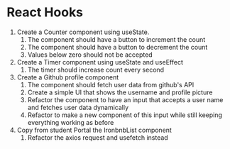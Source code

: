 # React Hooks

1. Create a Counter component using useState.
   1. The component should have a button to increment the count
   2. The component should have a button to decrement the count
   3. Values below zero should not be accepted
2. Create a Timer component using useState and useEffect
   1. The timer should increase count every second
3. Create a Github profile component
   1. The component should fetch user data from github's API
   2. Create a simple UI that shows the username and profile picture
   3. Refactor the component to have an input that accepts a user name and fetches user data dynamically
   4. Refactor to make a new component of this input while still keeping everything working as before
4. Copy from student Portal the IronbnbList component
   1. Refactor the axios request and usefetch instead
